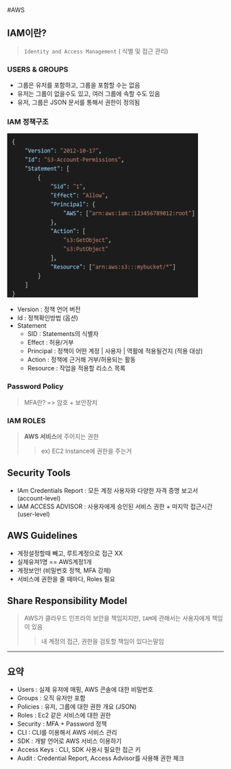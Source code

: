 #AWS



## IAM이란?
> `Identity and Access Management` ( 식별 및 접근 관리)

###  USERS & GROUPS
-  그룹은 유저를 포함하고, 그룹을 포함할 수는 없음  
- 유저는 그룹이 없을수도 있고, 여러 그룹에 속할 수도 있음
-  유저, 그룹은 JSON 문서를 통해서 권한이 정의됨

### IAM 정책구조
![](../STATIC/CleanShot%202023-11-10%20at%2021.30.29.png)

- Version : 정책 언어 버전
- Id : 정책확인방법 (옵션)
- Statement
	- SID : Statements의 식별자
	- Effect : 허용/거부
	- Principal : 정책이 어떤  계정 | 사용자 | 역활에 적용될건지 (적용 대상)
	- Action : 정책에 근거해 거부/허용되는 활동
	- Resource : 작업을 적용할 리소스 목록


### Password Policy
> MFA란? =>  암호 + 보안장치



### IAM ROLES
> **AWS 서비스**에 주어지는 권한
> > ex) EC2 Instance에 권한을 주는거

## Security Tools
- IAm Credentials Report : 모든 계정 사용자와 다양한 자격 증명 보고서 (account-level)
- IAM ACCESS ADVISOR : 사용자에게 승인된 서비스 권한 + 마지막 접근시간 (user-level)

## AWS Guidelines
- 계정설정할때 빼고, 루트계정으로 접근 XX
- 실제유져1명 == AWS계정1개
- 계정보안! (비밀번호 정책, MFA 강제)
- 서비스에 권한을 줄 때마다, Roles 필요


## Share Responsibility Model
>AWS가 클라우드 인프라의 보안을 책임지지만, 
> `IAM`에 관해서는 사용자에게 책임이 있음
>> 내 계정의 접근, 권한을 검토할 책임이 있다는말임


---
## 요약
- Users :  실제 유저에 매핑, AWS 콘솔에 대한 비밀번호
- Groups : 오직 유저만 포함
- Policies : 유저, 그룹에 대한 권한 개요 (JSON)
- Roles : Ec2 같은 서비스에 대한 권한
- Security : MFA + Password 정책
- CLI : CLI를 이용해서 AWS 서비스 관리
- SDK : 개발 언어로 AWS 서비스 이용하기
- Access Keys : CLI, SDK 사용시 필요한 접근 키
- Audit : Credential Report, Access Advisor를 사용해 권한 체크